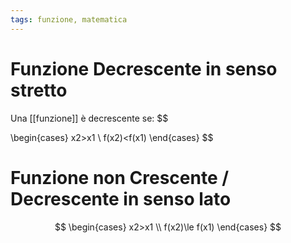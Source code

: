 ```yaml
---
tags: funzione, matematica
---
```

# Funzione Decrescente in senso stretto
Una [[funzione]] è decrescente se:
$$

\begin{cases} 
x2>x1 \\
f(x2)<f(x1)
\end{cases}
$$
# Funzione non Crescente / Decrescente in senso lato
$$
\begin{cases} 
x2>x1 \\
f(x2)\le f(x1)
\end{cases}
$$

